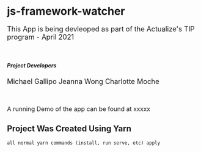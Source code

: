 # js-framework-watcher

<p style="font-size: 18px">
This App is being devleoped as part of the Actualize's TIP program - April 2021
</p>
<br/>
<h5>Project Developers</h5>
<p style="font-size: 18px">
Michael Gallipo
Jeanna Wong
Charlotte Moche
</p>
<br />
<p style="font-size: 16px"> 
A running Demo of the app can be found at xxxxx
</p>

## Project Was Created Using Yarn

```
all normal yarn commands (install, run serve, etc) apply
```
